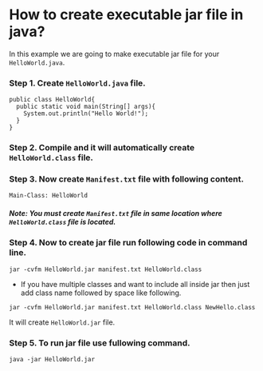 # How to create executable jar file in java?
In this example we are going to make executable jar file for your `HelloWorld.java`.
### Step 1. Create `HelloWorld.java` file.

```
public class HelloWorld{
  public static void main(String[] args){
    System.out.println("Hello World!");
  }
}
```
### Step 2. Compile and it will automatically create `HelloWorld.class` file.
### Step 3. Now create `Manifest.txt` file with following content. 
```
Main-Class: HelloWorld
```
##### Note: You must create `Manifest.txt` file in same location where `HelloWorld.class` file is located.

### Step 4. Now to create jar file run following code in command line.
```
jar -cvfm HelloWorld.jar manifest.txt HelloWorld.class
```
* If you have multiple classes and want to include all inside jar then just add class name followed by space like following.
```
jar -cvfm HelloWorld.jar manifest.txt HelloWorld.class NewHello.class
```

It will create `HelloWorld.jar` file.
### Step 5. To run jar file use fullowing command.
```
java -jar HelloWorld.jar
```
